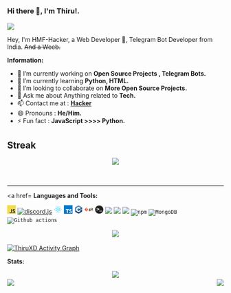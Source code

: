 
### Hi there 👋, I'm Thiru!.

<a href="https://telegram.me/HMF_OWNER_1"><img align="center" src="https://telegra.ph/file/cd369d3c5c58b482761ab.jpg"/></a>


Hey, I'm HMF-Hacker, a Web Developer 🚀, Telegram Bot Developer from India. ~~And a Weeb.~~

 **Information:**

- 🔭 I’m currently working on  **Open Source Projects , Telegram Bots.**
- 🌱 I’m currently learning  **Python, HTML.**
- 👯 I’m looking to collaborate on **More Open Source Projects.**
- 💬 Ask me about  Anything related to **Tech.**
- 📫 Contact me at :  **[Hacker](t.me/HMF_owmer_1)**
- 😄 Pronouns :  **He/Him.**
- ⚡ Fun fact : **JavaScript >>>> Python.**

## Streak
<p align="center"><img src="https://github-readme-streak-stats.herokuapp.com/?user=ThiruXD&theme=dark"/></p>

<br>

---
<a href=
**Languages and Tools:**  


<code><img height="20" src="https://raw.githubusercontent.com/github/explore/80688e429a7d4ef2fca1e82350fe8e3517d3494d/topics/javascript/javascript.png"></code>
<a href="https://discord.js.org"><img src="https://cdn.discordapp.com/attachments/740865034887888996/740865173065170994/logo-square.png" width="20" alt="discord.js" /></a>
<code><img height="20" src="https://raw.githubusercontent.com/github/explore/80688e429a7d4ef2fca1e82350fe8e3517d3494d/topics/react/react.png"></code>
<code><img height="20" src="https://raw.githubusercontent.com/github/explore/80688e429a7d4ef2fca1e82350fe8e3517d3494d/topics/typescript/typescript.png"></code>
<code><img height="20" src="https://raw.githubusercontent.com/github/explore/80688e429a7d4ef2fca1e82350fe8e3517d3494d/topics/cpp/cpp.png"></code>
<code><img height="20" src="https://raw.githubusercontent.com/github/explore/80688e429a7d4ef2fca1e82350fe8e3517d3494d/topics/git/git.png"></code>
<code><img height="20" src="https://raw.githubusercontent.com/github/explore/80688e429a7d4ef2fca1e82350fe8e3517d3494d/topics/terminal/terminal.png"></code>
<code><img height="20" src="https://img.shields.io/badge/-Nodejs-43853d?style=flat-square&logo=Node.js&logoColor=white"/></code>
<code><img height="20" src="https://img.shields.io/badge/-HTML5-E34F26?style=flat-square&logo=html5&logoColor=white" /></code>
<code><img height="20" src="https://img.shields.io/badge/-Heroku-430098?style=flat-square&logo=heroku&logoColor=white" /></code>
<code><img alt="npm" src="https://img.shields.io/badge/-NPM-CB3837?style=flat-square&logo=npm&logoColor=white" /></code>
<code><img alt="MongoDB" src="https://img.shields.io/badge/-MongoDB-13aa52?style=flat-square&logo=mongodb&logoColor=white" /></code>
<code><img alt="Github actions" src="https://img.shields.io/badge/-Github_Actions-2088FF?style=flat-square&logo=github-actions&logoColor=white" /></code>


<p align="center">
  <a href="https://github.com/ThiruXD">
    <img src="https://github-readme-streak-stats.herokuapp.com/?user=ThirusXD#version3"/>
  </a>
</p>
<a href="https://github.com/ThiruXD"><img alt="ThiruXD Activity Graph" src="https://activity-graph.herokuapp.com/graph?username=ThiruXD&bg_color=1F222E&color=F8D866&line=F85D7F&point=FFFFFF&hide_border=true" /></a>


**Stats:**  


<div align="center"><img src="https://github-profile-trophy.vercel.app/?username=ThiruXD&theme=dracula&count_private=true"></div>
<img align="left" src="https://github-readme-stats.vercel.app/api?username=ThirusXD&show_icons=true&hide_border=true&theme=tokyonight"><img align="right" src="https://github-readme-stats.vercel.app/api/top-langs/?username=ThiruXD&theme=tokyonight&hide=batchfile">
